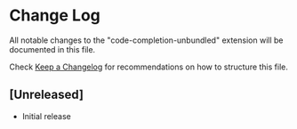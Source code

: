 # Change Log

All notable changes to the "code-completion-unbundled" extension will be documented in this file.

Check [Keep a Changelog](http://keepachangelog.com/) for recommendations on how to structure this file.

## [Unreleased]

- Initial release